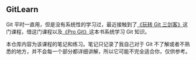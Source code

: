 ## GitLearn

Git 平时一直用，但是没有系统性的学习过，最近接触到了[《玩转 Git 三剑客》](https://time.geekbang.org/course/intro/145?code=o9e8mlOfOwtb-R97tPjzT2oifElj8ToMC7H2CDYtWOQ%3D&amp%3Bamp%3Butm_term=SPoster)这门课程，借这门课程以及[《Pro Git》](https://git-scm.com/book/zh/v2)这本书系统学习 Git 知识。

本仓库内容为该课程的笔记和练习。笔记只记录了我自己对于 Git 不了解或者不熟悉的地方，并不会每一个部分都详细讲解，所以它可能不完全适合你，仅供参考。
